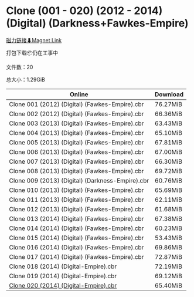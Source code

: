 # Clone (001 - 020) (2012 - 2014) (Digital) (Darkness+Fawkes-Empire)

[磁力链接⬇Magnet Link](magnet:?xt=urn:btih:571dae83f7a563079a853c7a0de4d9d1d1c71364&dn=Clone%20%28001%20-%20020%29%20%282012%20-%202014%29%20%28Digital%29%20%28Darkness%2BFawkes-Empire%29)

打包下载📦仍在工事中

文件数：20

总大小：1.29GiB

Online | Download
--- | ---
Clone 001 (2012) (Digital) (Fawkes-Empire).cbr | 76.27MiB
Clone 002 (2012) (Digital) (Fawkes-Empire).cbr | 66.36MiB
Clone 003 (2013) (Digital) (Fawkes-Empire).cbr | 63.43MiB
Clone 004 (2013) (Digital) (Fawkes-Empire).cbr | 65.10MiB
Clone 005 (2013) (Digital) (Fawkes-Empire).cbr | 67.81MiB
Clone 006 (2013) (Digital) (Fawkes-Empire).cbr | 67.00MiB
Clone 007 (2013) (Digital) (Fawkes-Empire).cbr | 66.30MiB
Clone 008 (2013) (Digital) (Fawkes-Empire).cbr | 69.72MiB
Clone 009 (2013) (Digital) (Darkness-Empire).cbr | 60.76MiB
Clone 010 (2013) (Digital) (Fawkes-Empire).cbr | 65.69MiB
Clone 011 (2013) (Digital) (Fawkes-Empire).cbr | 62.11MiB
Clone 012 (2013) (Digital) (Fawkes-Empire).cbr | 61.68MiB
Clone 013 (2014) (Digital) (Fawkes-Empire).cbr | 67.38MiB
Clone 014 (2014) (Digital) (Fawkes-Empire).cbr | 60.23MiB
Clone 015 (2014) (Digital) (Fawkes-Empire).cbr | 53.43MiB
Clone 016 (2014) (Digital) (Fawkes-Empire).cbr | 69.86MiB
Clone 017 (2014) (Digital) (Fawkes-Empire).cbr | 72.87MiB
Clone 018 (2014) (Digital-Empire).cbr | 72.19MiB
Clone 019 (2014) (Digital-Empire).cbr | 69.12MiB
[Clone 020 (2014) (Digital-Empire).cbr](https://github.com/alicewish/markdown/blob/master/comic/Clone-020-2014-Digital-Empire-cbr.md) | 65.40MiB